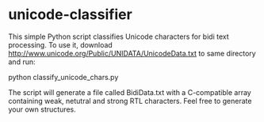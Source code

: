 unicode-classifier
==================

This simple Python script classifies Unicode characters for bidi text processing.
To use it, download http://www.unicode.org/Public/UNIDATA/UnicodeData.txt to same directory and run:

  python classify_unicode_chars.py

The script will generate a file called BidiData.txt with a C-compatible array containing weak, netutral and
strong RTL characters. Feel free to generate your own structures.
